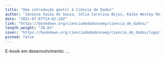 ```yaml
---
title: "Uma introdução gentil à Ciência de Dados"
author: "Janaina Souza de Souza, Júlia Carolina Bijos, Kaike Wesley Reis"
date: "2021-07-07T14:02:10Z"
link: "https://bookdown.org/cienciadedadosnaep/ciencia_de_dados/"
length_weight: "28.6%"
cover: "https://bookdown.org/cienciadedadosnaep/ciencia_de_dados/logo/logotipo_transparente_baixa.png"
pinned: false
---
```


E-book em desenvolvimento. ...
